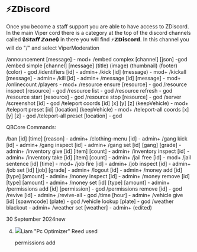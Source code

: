 



## ⁠**⚡𝗭𝗗𝗶𝘀𝗰𝗼𝗿𝗱**
Once you become a staff support you are able to have access to ZDiscord. In the main Viper cord there is a category at the top of the discord channels called 🔒𝙎𝙩𝙖𝙛𝙛 𝙕𝙤𝙣𝙚🔒 in there you will find ⚡𝗭𝗗𝗶𝘀𝗰𝗼𝗿𝗱. In this channel you will do "/" and select ViperModeration 

/announcement [message] - mod+ 
/embed complex [channel] [json] -god 
/embed simple [channel] [message] (title) (image) (thumbnail) (footer) (color) - god 
/identifiers [id] - admin+ 
/kick [id] (message) - mod+ 
/kickall [message] - admin+ 
/kill [id] - admin+ 
/message [id] [message] - mod+ 
/onlinecount 
 /players - mod+ 
/resource ensure [resource] - god 
/resource inspect [resource] - god 
/resource list - god /resource refresh - god 
/resource start [resource] - god 
/resource stop [resource] - god 
/server 
/screenshot [id] - god 
/teleport coords [id] [x] [y] [z] (keepVehicle) - mod+ 
/teleport preset [id] [location] (keepVehicle) - mod+ 
/teleport-all coords [x] [y] [z] - god 
/teleport-all preset [location] - god 

QBCore Commands: 

/ban [id] [time] [reason] - admin+ 
/clothing-menu [id] - admin+ 
/gang kick [id] - admin+ 
/gang inspect [id] - admin+ 
/gang set [id] [gang] [grade] - admin+ 
/inventory give [id] [item] [count] - admin+ 
/inventory inspect [id] - admin+ 
/inventory take [id] [item] [count] - admin+ 
/jail free [id] - mod+ /jail sentence [id] [time] - mod+ 
/job fire [id] - admin+ /job inspect [id] - admin+ 
/job set [id] [job] [grade] - admin+ 
/logout [id] - admin+ 
/money add [id] [type] [amount] - admin+ 
/money inspect [id] - admin+ 
/money remove [id] [type] [amount] - admin+ 
/money set [id] [type] [amount] - admin+ 
/permissions add [id] [permission] - god 
/permissions remove [id] - god 
/revive [id] - admin+ 
/revive-all - god /time [hour] - admin+ 
/vehicle give [id] [spawncode] (plate) - god 
/vehicle lookup [plate] - god 
/weather blackout - admin+ 
/weather set [weather] - admin+ (edited)
    

30 September 2024new

4. ![](https://cdn.discordapp.com/guilds/876558619779412078/users/119650625460895744/avatars/3abbe425e0f198ac5ba661720e37c0e3.webp?size=128)Liam "Pc Optimizer" Reed used
    
    permissions add



